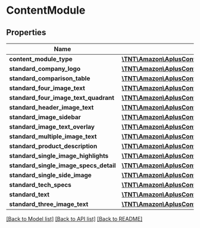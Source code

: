 # ContentModule

## Properties
Name | Type | Description | Notes
------------ | ------------- | ------------- | -------------
**content_module_type** | [**\TNT\Amazon\AplusContent\V20201101\Model\ContentModuleType**](ContentModuleType.md) |  | 
**standard_company_logo** | [**\TNT\Amazon\AplusContent\V20201101\Model\StandardCompanyLogoModule**](StandardCompanyLogoModule.md) |  | [optional] 
**standard_comparison_table** | [**\TNT\Amazon\AplusContent\V20201101\Model\StandardComparisonTableModule**](StandardComparisonTableModule.md) |  | [optional] 
**standard_four_image_text** | [**\TNT\Amazon\AplusContent\V20201101\Model\StandardFourImageTextModule**](StandardFourImageTextModule.md) |  | [optional] 
**standard_four_image_text_quadrant** | [**\TNT\Amazon\AplusContent\V20201101\Model\StandardFourImageTextQuadrantModule**](StandardFourImageTextQuadrantModule.md) |  | [optional] 
**standard_header_image_text** | [**\TNT\Amazon\AplusContent\V20201101\Model\StandardHeaderImageTextModule**](StandardHeaderImageTextModule.md) |  | [optional] 
**standard_image_sidebar** | [**\TNT\Amazon\AplusContent\V20201101\Model\StandardImageSidebarModule**](StandardImageSidebarModule.md) |  | [optional] 
**standard_image_text_overlay** | [**\TNT\Amazon\AplusContent\V20201101\Model\StandardImageTextOverlayModule**](StandardImageTextOverlayModule.md) |  | [optional] 
**standard_multiple_image_text** | [**\TNT\Amazon\AplusContent\V20201101\Model\StandardMultipleImageTextModule**](StandardMultipleImageTextModule.md) |  | [optional] 
**standard_product_description** | [**\TNT\Amazon\AplusContent\V20201101\Model\StandardProductDescriptionModule**](StandardProductDescriptionModule.md) |  | [optional] 
**standard_single_image_highlights** | [**\TNT\Amazon\AplusContent\V20201101\Model\StandardSingleImageHighlightsModule**](StandardSingleImageHighlightsModule.md) |  | [optional] 
**standard_single_image_specs_detail** | [**\TNT\Amazon\AplusContent\V20201101\Model\StandardSingleImageSpecsDetailModule**](StandardSingleImageSpecsDetailModule.md) |  | [optional] 
**standard_single_side_image** | [**\TNT\Amazon\AplusContent\V20201101\Model\StandardSingleSideImageModule**](StandardSingleSideImageModule.md) |  | [optional] 
**standard_tech_specs** | [**\TNT\Amazon\AplusContent\V20201101\Model\StandardTechSpecsModule**](StandardTechSpecsModule.md) |  | [optional] 
**standard_text** | [**\TNT\Amazon\AplusContent\V20201101\Model\StandardTextModule**](StandardTextModule.md) |  | [optional] 
**standard_three_image_text** | [**\TNT\Amazon\AplusContent\V20201101\Model\StandardThreeImageTextModule**](StandardThreeImageTextModule.md) |  | [optional] 

[[Back to Model list]](../README.md#documentation-for-models) [[Back to API list]](../README.md#documentation-for-api-endpoints) [[Back to README]](../README.md)


